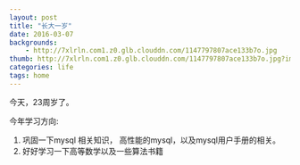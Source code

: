 ```yaml
---
layout: post
title: "长大一岁"
date: 2016-03-07
backgrounds:
    - http://7xlrln.com1.z0.glb.clouddn.com/1147797807ace133b7o.jpg
thumb: http://7xlrln.com1.z0.glb.clouddn.com/1147797807ace133b7o.jpg?imageView2/1/w/200/h/200
categories: life
tags: home 
---
```

今天，23周岁了。

今年学习方向:
1. 巩固一下mysql 相关知识， 高性能的mysql，以及mysql用户手册的相关。
2. 好好学习一下高等数学以及一些算法书籍



